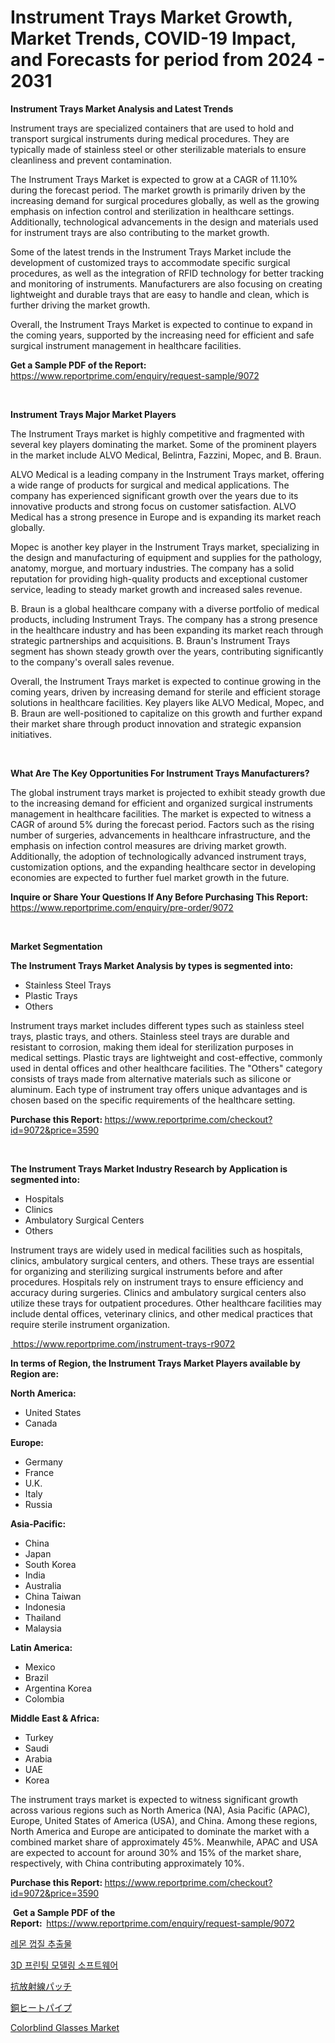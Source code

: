 <p><h1>Instrument Trays Market Growth, Market Trends, COVID-19 Impact, and Forecasts for period from 2024 - 2031</h1></p><p><strong>Instrument Trays Market Analysis and Latest Trends</strong></p>
<p><p>Instrument trays are specialized containers that are used to hold and transport surgical instruments during medical procedures. They are typically made of stainless steel or other sterilizable materials to ensure cleanliness and prevent contamination.</p><p>The Instrument Trays Market is expected to grow at a CAGR of 11.10% during the forecast period. The market growth is primarily driven by the increasing demand for surgical procedures globally, as well as the growing emphasis on infection control and sterilization in healthcare settings. Additionally, technological advancements in the design and materials used for instrument trays are also contributing to the market growth.</p><p>Some of the latest trends in the Instrument Trays Market include the development of customized trays to accommodate specific surgical procedures, as well as the integration of RFID technology for better tracking and monitoring of instruments. Manufacturers are also focusing on creating lightweight and durable trays that are easy to handle and clean, which is further driving the market growth.</p><p>Overall, the Instrument Trays Market is expected to continue to expand in the coming years, supported by the increasing need for efficient and safe surgical instrument management in healthcare facilities.</p></p>
<p><strong>Get a Sample PDF of the Report:&nbsp;</strong> <a href="https://www.reportprime.com/enquiry/request-sample/9072">https://www.reportprime.com/enquiry/request-sample/9072</a></p>
<p>&nbsp;</p>
<p><strong>Instrument Trays Major Market Players</strong></p>
<p><p>The Instrument Trays market is highly competitive and fragmented with several key players dominating the market. Some of the prominent players in the market include ALVO Medical, Belintra, Fazzini, Mopec, and B. Braun.</p><p>ALVO Medical is a leading company in the Instrument Trays market, offering a wide range of products for surgical and medical applications. The company has experienced significant growth over the years due to its innovative products and strong focus on customer satisfaction. ALVO Medical has a strong presence in Europe and is expanding its market reach globally.</p><p>Mopec is another key player in the Instrument Trays market, specializing in the design and manufacturing of equipment and supplies for the pathology, anatomy, morgue, and mortuary industries. The company has a solid reputation for providing high-quality products and exceptional customer service, leading to steady market growth and increased sales revenue.</p><p>B. Braun is a global healthcare company with a diverse portfolio of medical products, including Instrument Trays. The company has a strong presence in the healthcare industry and has been expanding its market reach through strategic partnerships and acquisitions. B. Braun's Instrument Trays segment has shown steady growth over the years, contributing significantly to the company's overall sales revenue.</p><p>Overall, the Instrument Trays market is expected to continue growing in the coming years, driven by increasing demand for sterile and efficient storage solutions in healthcare facilities. Key players like ALVO Medical, Mopec, and B. Braun are well-positioned to capitalize on this growth and further expand their market share through product innovation and strategic expansion initiatives.</p></p>
<p>&nbsp;</p>
<p><strong>What Are The Key Opportunities For Instrument Trays Manufacturers?</strong></p>
<p><p>The global instrument trays market is projected to exhibit steady growth due to the increasing demand for efficient and organized surgical instruments management in healthcare facilities. The market is expected to witness a CAGR of around 5% during the forecast period. Factors such as the rising number of surgeries, advancements in healthcare infrastructure, and the emphasis on infection control measures are driving market growth. Additionally, the adoption of technologically advanced instrument trays, customization options, and the expanding healthcare sector in developing economies are expected to further fuel market growth in the future.</p></p>
<p><strong>Inquire or Share Your Questions If Any Before Purchasing This Report:</strong> <a href="https://www.reportprime.com/enquiry/pre-order/9072">https://www.reportprime.com/enquiry/pre-order/9072</a></p>
<p>&nbsp;</p>
<p><strong>Market Segmentation</strong></p>
<p><strong>The Instrument Trays Market Analysis by types is segmented into:</strong></p>
<p><ul><li>Stainless Steel Trays</li><li>Plastic Trays</li><li>Others</li></ul></p>
<p><p>Instrument trays market includes different types such as stainless steel trays, plastic trays, and others. Stainless steel trays are durable and resistant to corrosion, making them ideal for sterilization purposes in medical settings. Plastic trays are lightweight and cost-effective, commonly used in dental offices and other healthcare facilities. The "Others" category consists of trays made from alternative materials such as silicone or aluminum. Each type of instrument tray offers unique advantages and is chosen based on the specific requirements of the healthcare setting.</p></p>
<p><strong>Purchase this Report:&nbsp;</strong><a href="https://www.reportprime.com/checkout?id=9072&price=3590">https://www.reportprime.com/checkout?id=9072&price=3590</a></p>
<p>&nbsp;</p>
<p><strong>The Instrument Trays Market Industry Research by Application is segmented into:</strong></p>
<p><ul><li>Hospitals</li><li>Clinics</li><li>Ambulatory Surgical Centers</li><li>Others</li></ul></p>
<p><p>Instrument trays are widely used in medical facilities such as hospitals, clinics, ambulatory surgical centers, and others. These trays are essential for organizing and sterilizing surgical instruments before and after procedures. Hospitals rely on instrument trays to ensure efficiency and accuracy during surgeries. Clinics and ambulatory surgical centers also utilize these trays for outpatient procedures. Other healthcare facilities may include dental offices, veterinary clinics, and other medical practices that require sterile instrument organization.</p></p>
<p><a href="https://www.reportprime.com/instrument-trays-r9072">&nbsp;https://www.reportprime.com/instrument-trays-r9072</a></p>
<p><strong>In terms of Region, the Instrument Trays Market Players available by Region are:</strong></p>
<p>
    <p> <strong> North America: </strong>
        <ul>
            <li>United States</li>
            <li>Canada</li>
        </ul>
        </p> 
    <p> <strong> Europe: </strong>
        <ul>
            <li>Germany</li>
            <li>France</li>
            <li>U.K.</li>
            <li>Italy</li>
            <li>Russia</li>
        </ul>
        </p> 
    <p> <strong> Asia-Pacific: </strong>
        <ul>
            <li>China</li>
            <li>Japan</li>
            <li>South Korea</li>
            <li>India</li>
            <li>Australia</li>
            <li>China Taiwan</li>
            <li>Indonesia</li>
            <li>Thailand</li>
            <li>Malaysia</li>
        </ul>
        </p> 
    <p> <strong> Latin America: </strong>
        <ul>
            <li>Mexico</li>
            <li>Brazil</li>
            <li>Argentina Korea</li>
            <li>Colombia</li>
        </ul>
        </p> 
    <p> <strong> Middle East & Africa: </strong>
        <ul>
            <li>Turkey</li>
            <li>Saudi</li>
            <li>Arabia</li>
            <li>UAE</li>
            <li>Korea</li>
        </ul>
    </p>
    </p>
<p><p>The instrument trays market is expected to witness significant growth across various regions such as North America (NA), Asia Pacific (APAC), Europe, United States of America (USA), and China. Among these regions, North America and Europe are anticipated to dominate the market with a combined market share of approximately 45%. Meanwhile, APAC and USA are expected to account for around 30% and 15% of the market share, respectively, with China contributing approximately 10%.</p></p>
<p><strong>Purchase this Report: </strong><a href="https://www.reportprime.com/checkout?id=9072&price=3590">https://www.reportprime.com/checkout?id=9072&price=3590</a></p>
<p>&nbsp;<strong>Get a Sample PDF of the Report:&nbsp;&nbsp;</strong><a href="https://www.reportprime.com/enquiry/request-sample/9072">https://www.reportprime.com/enquiry/request-sample/9072</a></p>
<p><strong></strong></p>
<p><p><a href="https://github.com/TimmyMann6767/Market-Research-Report-List-1/blob/main/597431173556.md">레몬 껍질 추출물</a></p><p><a href="https://medium.com/@cordiehyatt1/3d-%ED%94%84%EB%A6%B0%ED%8C%85-%EB%AA%A8%EB%8D%B8%EB%A7%81-%EC%86%8C%ED%94%84%ED%8A%B8%EC%9B%A8%EC%96%B4-%EC%8B%9C%EC%9E%A5-%EB%8F%99%ED%96%A5-%EB%B0%8F-%EC%8B%9C%EC%9E%A5-%EB%B6%84%EC%84%9D%EC%9D%80-2024-2031%EB%85%84%EA%B9%8C%EC%A7%80-%EC%98%88%EC%B8%A1%EB%90%A9%EB%8B%88%EB%8B%A4-779a3f5a5b31">3D 프린팅 모델링 소프트웨어</a></p><p><a href="https://github.com/bucuel854722/Market-Research-Report-List-2/blob/main/405036577994.md">抗放射線パッチ</a></p><p><a href="https://github.com/AriMuller2009/Market-Research-Report-List-1/blob/main/524565377995.md">銅ヒートパイプ</a></p><p><a href="https://issuu.com/reportprime-2/docs/colorblind-glasses-market-size-2030.pptx">Colorblind Glasses Market</a></p></p>